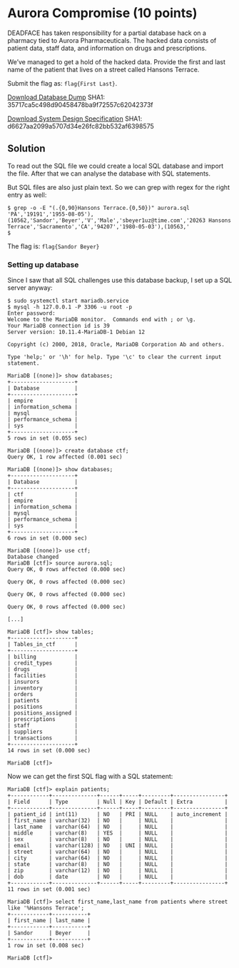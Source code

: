 # Aurora Compromise (10 points)
DEADFACE has taken responsibility for a partial database hack on a pharmacy tied to Aurora Pharmaceuticals. The hacked data consists of patient data, staff data, and information on drugs and prescriptions.

We’ve managed to get a hold of the hacked data. Provide the first and last name of the patient that lives on a street called Hansons Terrace.

Submit the flag as: `flag{First Last}`.

[Download Database Dump](https://tinyurl.com/ytsdav3b)
SHA1: 35717ca5c498d90458478ba9f72557c62042373f

[Download System Design Specification](https://tinyurl.com/3z7zf9y9)
SHA1: d6627aa2099a5707d34e26fc82bb532af6398575

## Solution
To read out the SQL file we could create a local SQL database and import the file. After that we can analyse the database with SQL statements.

But SQL files are also just plain text. So we can grep with regex for the right entry as well:
```
$ grep -o -E "(.{0,90}Hansons Terrace.{0,50})" aurora.sql
'PA','19191','1955-08-05'),(10562,'Sandor','Beyer','V','Male','sbeyer1uz@time.com','20263 Hansons Terrace','Sacramento','CA','94207','1980-05-03'),(10563,'
$
```

The flag is: `flag{Sandor Beyer}`

### Setting up database
Since I saw that all SQL challenges use this database backup, I set up a SQL server anyway:
```
$ sudo systemctl start mariadb.service
$ mysql -h 127.0.0.1 -P 3306 -u root -p 
Enter password: 
Welcome to the MariaDB monitor.  Commands end with ; or \g.
Your MariaDB connection id is 39
Server version: 10.11.4-MariaDB-1 Debian 12

Copyright (c) 2000, 2018, Oracle, MariaDB Corporation Ab and others.

Type 'help;' or '\h' for help. Type '\c' to clear the current input statement.

MariaDB [(none)]> show databases;
+--------------------+
| Database           |
+--------------------+
| empire             |
| information_schema |
| mysql              |
| performance_schema |
| sys                |
+--------------------+
5 rows in set (0.055 sec)

MariaDB [(none)]> create database ctf;
Query OK, 1 row affected (0.001 sec)

MariaDB [(none)]> show databases;
+--------------------+
| Database           |
+--------------------+
| ctf                |
| empire             |
| information_schema |
| mysql              |
| performance_schema |
| sys                |
+--------------------+
6 rows in set (0.000 sec)

MariaDB [(none)]> use ctf;
Database changed
MariaDB [ctf]> source aurora.sql;
Query OK, 0 rows affected (0.000 sec)

Query OK, 0 rows affected (0.000 sec)

Query OK, 0 rows affected (0.000 sec)

Query OK, 0 rows affected (0.000 sec)

[...]

MariaDB [ctf]> show tables;
+--------------------+
| Tables_in_ctf      |
+--------------------+
| billing            |
| credit_types       |
| drugs              |
| facilities         |
| insurors           |
| inventory          |
| orders             |
| patients           |
| positions          |
| positions_assigned |
| prescriptions      |
| staff              |
| suppliers          |
| transactions       |
+--------------------+
14 rows in set (0.000 sec)

MariaDB [ctf]> 
```

Now we can get the first SQL flag with a SQL statement:
```
MariaDB [ctf]> explain patients;
+------------+--------------+------+-----+---------+----------------+
| Field      | Type         | Null | Key | Default | Extra          |
+------------+--------------+------+-----+---------+----------------+
| patient_id | int(11)      | NO   | PRI | NULL    | auto_increment |
| first_name | varchar(32)  | NO   |     | NULL    |                |
| last_name  | varchar(64)  | NO   |     | NULL    |                |
| middle     | varchar(8)   | YES  |     | NULL    |                |
| sex        | varchar(8)   | NO   |     | NULL    |                |
| email      | varchar(128) | NO   | UNI | NULL    |                |
| street     | varchar(64)  | NO   |     | NULL    |                |
| city       | varchar(64)  | NO   |     | NULL    |                |
| state      | varchar(8)   | NO   |     | NULL    |                |
| zip        | varchar(12)  | NO   |     | NULL    |                |
| dob        | date         | NO   |     | NULL    |                |
+------------+--------------+------+-----+---------+----------------+
11 rows in set (0.001 sec)

MariaDB [ctf]> select first_name,last_name from patients where street like '%Hansons Terrace';
+------------+-----------+
| first_name | last_name |
+------------+-----------+
| Sandor     | Beyer     |
+------------+-----------+
1 row in set (0.008 sec)

MariaDB [ctf]> 
```